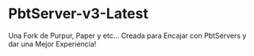 # PbtServer-v3-Latest
Una Fork de Purpur, Paper y etc... Creada para Encajar con PbtServers y dar una Mejor Experiencia!
